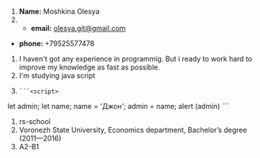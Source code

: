 1. **Name:** Moshkina Olesya
1. * **email:** olesya.git@gmail.com
 * **phone:** +79525577478
1. I haven't got any experience in programmig. But i ready to work hard to improve my knowledge as fast as possible.
1. I'm studying java script
1.     ```<script>    
let admin;
let name;
name = 'Джон';
admin = name;
alert (admin)
</script>```
1. rs-school
1. Voronezh State University, Economics department, Bachelor’s degree (2011—2016)
1. A2-B1
